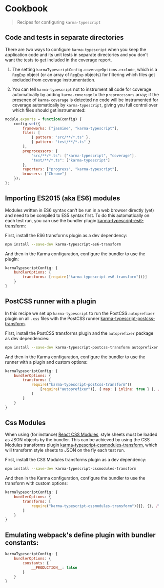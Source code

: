 # Cookbook

> Recipes for configuring `karma-typescript`

## Code and tests in separate directories

There are two ways to configure `karma-typescript` when you keep the application code and its unit tests in
separate directories and you don't want the tests to get included in the coverage report.

1. The setting `karmaTypescriptConfig.coverageOptions.exclude`, which is a `RegExp` object (or an array of
`RegExp` objects) for filtering which files get excluded from coverage instrumentation.

2. You can tell `karma-typescript` not to instrument all code for coverage automatically by adding `karma-coverage`
to the `preprocessors` array; if the presence of `karma-coverage` is detected no code will be instrumented for
coverage automatically by `karma-typescript`, giving you full control over which files should get instrumented:

```javascript
module.exports = function(config) {
    config.set({
        frameworks: ["jasmine", "karma-typescript"],
        files: [
            { pattern: "src/**/*.ts" },
            { pattern: "test/**/*.ts" }
        ],
        preprocessors: {
            "src/**/*.ts": ["karma-typescript", "coverage"],
            "test/**/*.ts": ["karma-typescript"]
        },
        reporters: ["progress", "karma-typescript"],
        browsers: ["Chrome"]
    });
};
```

## Importing ES2015 (aka ES6) modules

Modules written in ES6 syntax can't be run in a web browser directly (yet) and need to be compiled to
ES5 syntax first. To do this automatically on each test run, you can use the bundler plugin
[karma-typescript-es6-transform](https://github.com/monounity/karma-typescript-es6-transform):

First, install the ES6 transforms plugin as a dev dependency:

```bash
npm install --save-dev karma-typescript-es6-transform
```

And then in the Karma configuration, configure the bundler to use the plugin:

```javascript
karmaTypescriptConfig: {
    bundlerOptions: {
        transforms: [require("karma-typescript-es6-transform")()]
    }
}
```

## PostCSS runner with a plugin

In this recipe we set up `karma-typescript` to run the PostCSS `autoprefixer` plugin on all `.css` files
with the PostCSS runner [karma-typescript-postcss-transform](https://github.com/monounity/karma-typescript-postcss-transform).

First, install the PostCSS transforms plugin and the `autoprefixer` package as dev dependencies:

```bash
npm install --save-dev karma-typescript-postcss-transform autoprefixer
```

And then in the Karma configuration, configure the bundler to use the runner with a plugin and custom options:

```javascript
karmaTypescriptConfig: {
    bundlerOptions: {
        transforms: [
            require("karma-typescript-postcss-transform")(
                [require("autoprefixer")], { map: { inline: true } }, /\.css$/
            )
        ]
    }
}
```

## Css Modules

When using (for instance) [React CSS Modules](https://github.com/gajus/react-css-modules), style sheets must
be loaded as JSON objects by the bundler. This can be achieved by using the CSS Modules transforms plugin
[karma-typescript-cssmodules-transform](https://github.com/monounity/karma-typescript-cssmodules-transform),
which will transform style sheets to JSON on the fly each test run.

First, install the CSS Modules transforms plugin as a dev dependency:

```bash
npm install --save-dev karma-typescript-cssmodules-transform
```

And then in the Karma configuration, configure the bundler to use the transform with custom options:

```javascript
karmaTypescriptConfig: {
    bundlerOptions: {
        transforms: [
            require("karma-typescript-cssmodules-transform")({}, {}, /\.css$/),
        ]
    }
}
```

## Emulating webpack's define plugin with bundler constants:

```javascript
karmaTypescriptConfig: {
    bundlerOptions: {
        constants: {
            __PRODUCTION__: false
        }
    }
}
```
